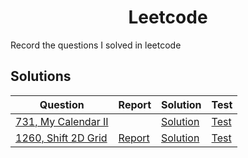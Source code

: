 <h1 align="center">
    Leetcode
</h1>
Record the questions I solved in leetcode

## Solutions

Question | Report | Solution | Test
---|---|---|---
[731, My Calendar II](https://github.com/summer666max/Leetcode/blob/main/information/731.md) |  | [Solution](https://github.com/summer666max/Leetcode/blob/main/code/includes/731.hpp) | [Test](https://github.com/summer666max/Leetcode/blob/main/code/731-test.cpp)
[1260, Shift 2D Grid](https://github.com/summer666max/Leetcode/blob/main/information/1260.md) | [Report](https://github.com/summer666max/Leetcode/blob/main/report/1260.md) | [Solution](https://github.com/summer666max/Leetcode/blob/main/code/includes/1260.hpp) | [Test](https://github.com/summer666max/Leetcode/blob/main/code/1260-test.cpp)



